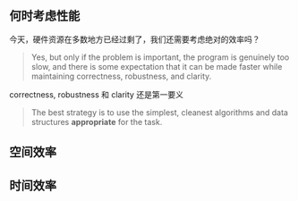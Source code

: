 ## 何时考虑性能

今天，硬件资源在多数地方已经过剩了，我们还需要考虑绝对的效率吗？

> Yes, but only if the problem is important, the program is genuinely too slow, and there is some expectation that it can be made faster while maintaining correctness, robustness, and clarity.

correctness, robustness 和 clarity 还是第一要义

> The best strategy is to use the simplest, cleanest algorithms and data structures **appropriate** for the task.

## 空间效率



## 时间效率